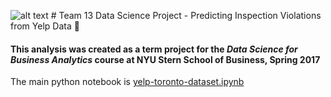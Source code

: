 ![alt text](http://www.revitupreading.com/wordpress/wp-content/uploads/2014/10/nyu-stern-logo.jpg "NYU Stern Logo") # Team 13 Data Science Project - Predicting Inspection Violations from Yelp Data  :crystal_ball:
#### This analysis was created as a term project for the *Data Science for Business Analytics* course at NYU Stern School of Business, Spring 2017

The main python notebook is [yelp-toronto-dataset.ipynb](https://github.com/ms682/DataScience/blob/master/yelp-toronto-dataset.ipynb)
